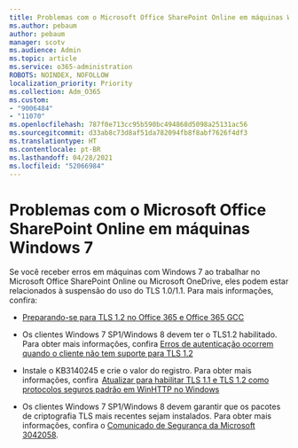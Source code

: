 ```yaml
---
title: Problemas com o Microsoft Office SharePoint Online em máquinas Windows 7
ms.author: pebaum
author: pebaum
manager: scotv
ms.audience: Admin
ms.topic: article
ms.service: o365-administration
ROBOTS: NOINDEX, NOFOLLOW
localization_priority: Priority
ms.collection: Adm_O365
ms.custom:
- "9006484"
- "11070"
ms.openlocfilehash: 787f0e713cc95b590bc494868d5098a25131ac56
ms.sourcegitcommit: d33ab8c73d8af51da782094fb8f8abf7626f4df3
ms.translationtype: HT
ms.contentlocale: pt-BR
ms.lasthandoff: 04/28/2021
ms.locfileid: "52066984"
---
```

# <a name="issues-with-sharepoint-on-windows-7-machines"></a>Problemas com o Microsoft Office SharePoint Online em máquinas Windows 7

Se você receber erros em máquinas com Windows 7 ao trabalhar no Microsoft Office SharePoint Online ou Microsoft OneDrive, eles podem estar relacionados à suspensão do uso do TLS 1.0/1.1. Para mais informações, confira:

- [Preparando-se para TLS 1.2 no Office 365 e Office 365 GCC](https://docs.microsoft.com/microsoft-365/compliance/prepare-tls-1.2-in-office-365)

- Os clientes Windows 7 SP1/Windows 8 devem ter o TLS1.2 habilitado. Para obter mais informações, confira [Erros de autenticação ocorrem quando o cliente não tem suporte para TLS 1.2](https://review.docs.microsoft.com/sharepoint/troubleshoot/administration/authentication-errors-tls12-support)

- Instale o KB3140245 e crie o valor do registro. Para obter mais informações, confira  [Atualizar para habilitar TLS 1.1 e TLS 1.2 como protocolos seguros padrão em WinHTTP no Windows](https://support.microsoft.com/topic/update-to-enable-tls-1-1-and-tls-1-2-as-default-secure-protocols-in-winhttp-in-windows-c4bd73d2-31d7-761e-0178-11268bb10392)

- Os clientes Windows 7 SP1/Windows 8 devem garantir que os pacotes de criptografia TLS mais recentes sejam instalados. Para obter mais informações, confira o [Comunicado de Segurança da Microsoft 3042058](https://docs.microsoft.com/security-updates/SecurityAdvisories/2015/3042058). 


